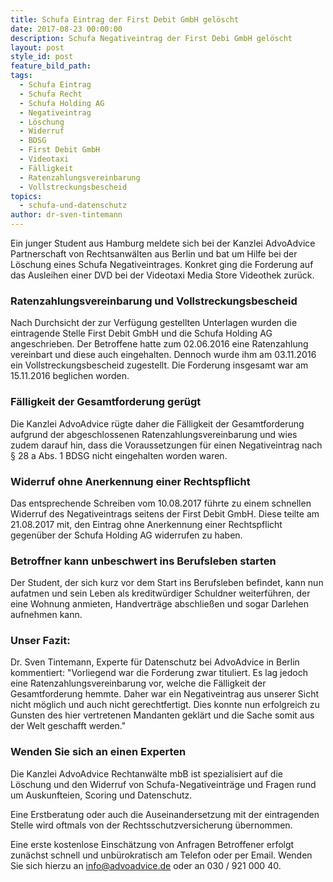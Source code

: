 ```yaml
---
title: Schufa Eintrag der First Debit GmbH gelöscht
date: 2017-08-23 00:00:00
description: Schufa Negativeintrag der First Debi GmbH gelöscht
layout: post
style_id: post
feature_bild_path:
tags:
  - Schufa Eintrag
  - Schufa Recht
  - Schufa Holding AG
  - Negativeintrag
  - Löschung
  - Widerruf
  - BDSG
  - First Debit GmbH
  - Videotaxi
  - Fälligkeit
  - Ratenzahlungsvereinbarung
  - Vollstreckungsbescheid
topics:
  - schufa-und-datenschutz
author: dr-sven-tintemann
---
```



Ein junger Student aus Hamburg meldete sich bei der Kanzlei AdvoAdvice Partnerschaft von Rechtsanwälten aus Berlin und bat um Hilfe bei der Löschung eines Schufa Negativeintrages. Konkret ging die Forderung auf das Ausleihen einer DVD bei der Videotaxi Media Store Videothek zurück.

### Ratenzahlungsvereinbarung und Vollstreckungsbescheid

Nach Durchsicht der zur Verfügung gestellten Unterlagen wurden die eintragende Stelle First Debit GmbH und die Schufa Holding AG angeschrieben. Der Betroffene hatte zum 02.06.2016 eine Ratenzahlung vereinbart und diese auch eingehalten. Dennoch wurde ihm am 03.11.2016 ein Vollstreckungsbescheid zugestellt. Die Forderung insgesamt war am 15.11.2016 beglichen worden.

### Fälligkeit der Gesamtforderung gerügt

Die Kanzlei AdvoAdvice rügte daher die Fälligkeit der Gesamtforderung aufgrund der abgeschlossenen Ratenzahlungsvereinbarung und wies zudem darauf hin, dass die Voraussetzungen für einen Negativeintrag nach § 28 a Abs. 1 BDSG nicht eingehalten worden waren.

### Widerruf ohne Anerkennung einer Rechtspflicht

Das entsprechende Schreiben vom 10.08.2017 führte zu einem schnellen Widerruf des Negativeintrags seitens der First Debit GmbH. Diese teilte am 21.08.2017 mit, den Eintrag ohne Anerkennung einer Rechtspflicht gegenüber der Schufa Holding AG widerrufen zu haben.

### Betroffner kann unbeschwert ins Berufsleben starten

Der Student, der sich kurz vor dem Start ins Berufsleben befindet, kann nun aufatmen und sein Leben als kreditwürdiger Schuldner weiterführen, der eine Wohnung anmieten, Handverträge abschließen und sogar Darlehen aufnehmen kann.

### Unser Fazit:

Dr. Sven Tintemann, Experte für Datenschutz bei AdvoAdvice in Berlin kommentiert: "Vorliegend war die Forderung zwar tituliert. Es lag jedoch eine Ratenzahlungsvereinbarung vor, welche die Fälligkeit der Gesamtforderung hemmte. Daher war ein Negativeintrag aus unserer Sicht nicht möglich und auch nicht gerechtfertigt. Dies konnte nun erfolgreich zu Gunsten des hier vertretenen Mandanten geklärt und die Sache somit aus der Welt geschafft werden."

### Wenden Sie sich an einen Experten

Die Kanzlei AdvoAdvice Rechtanwälte mbB ist spezialisiert auf die Löschung und den Widerruf von Schufa-Negativeinträge und Fragen rund um Auskunfteien, Scoring und Datenschutz.

Eine Erstberatung oder auch die Auseinandersetzung mit der eintragenden Stelle wird oftmals von der Rechtsschutzversicherung übernommen.

Eine erste kostenlose Einschätzung von Anfragen Betroffener erfolgt zunächst schnell und unbürokratisch am Telefon oder per Email. Wenden Sie sich hierzu an info@advoadvice.de oder an 030 / 921 000 40.
